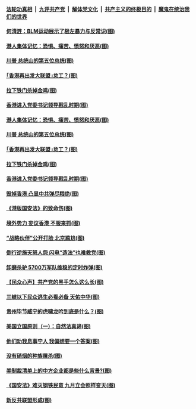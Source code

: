 

####  [法轮功真相](../../../../basic/blob/master/README.md?t=07060302) &nbsp;|&nbsp; [九评共产党](../../../../9ping.md/blob/master/README.md?t=07060302) &nbsp;|&nbsp; [解体党文化](../../../../jtdwh.md/blob/master/README.md?t=07060302)  &nbsp;|&nbsp; [共产主义的终极目的](../../../../gczydzjmd.md/blob/master/README.md?t=07060302) &nbsp;|&nbsp; [魔鬼在统治我们的世界](../../../../mgztzwmdsj.md/blob/master/README.md?t=07060302) 

#### [何清涟：BLM运动展示了极左暴力与反常识(图)](../pages/p4/938770.md?t=07060302) 

#### [港人集体记忆：恐惧、痛苦、愤怒和厌恶(图)](../pages/p4/938710.md?t=07060302) 

#### [川普 总统山的第五位总统(图)](../pages/p4/938647.md?t=07060302) 

#### [｢香港再出发大联盟｣怠工？(图)](../pages/p4/938701.md?t=07060302) 

#### [拉下铁门杀掉金鸡(图)](../pages/p4/938671.md?t=07060302) 

#### [香港进入党委书记领导戡乱时期(图)](../pages/p4/938667.md?t=07060302) 

#### [港人集体记忆：恐惧、痛苦、愤怒和厌恶(图)](../pages/p4/938710.md?t=07060302) 

#### [川普 总统山的第五位总统(图)](../pages/p4/938647.md?t=07060302) 

#### [｢香港再出发大联盟｣怠工？(图)](../pages/p4/938701.md?t=07060302) 

#### [拉下铁门杀掉金鸡(图)](../pages/p4/938671.md?t=07060302) 

#### [香港进入党委书记领导戡乱时期(图)](../pages/p4/938667.md?t=07060302) 

#### [毁掉香港 凸显中共弹尽粮绝(图)](../pages/p4/938674.md?t=07060302) 

#### [《港版国安法》的致命伤(图)](../pages/p4/938700.md?t=07060302) 

#### [境外势力 妄议香港 不服来抓(图)](../pages/p4/938616.md?t=07060302) 

#### [“战略伙伴”公开打脸 北京尴尬(图)](../pages/p4/938610.md?t=07060302) 

#### [倒行逆施天怒人怨 闪电“造法”也难救党(图)](../pages/p4/938609.md?t=07060302) 

#### [卸磨杀驴 5700万军队维稳的定时炸弹(图)](../pages/p4/938607.md?t=07060302) 

#### [【民众心声】共产党的黑手怎么这么长(图)](../pages/p4/938456.md?t=07060302) 

#### [三峡以下民众逃生必看必备 天佑中华(图)](../pages/p4/938593.md?t=07060302) 

#### [贵州毕节威宁的虎啸龙吟到底是什么？(图)](../pages/p4/938596.md?t=07060302) 

#### [美国立国原则（一）：自然法真谛(图)](../pages/p4/938484.md?t=07060302) 

#### [他们劝我息事宁人 我偏想要一个答案(图)](../pages/p4/938491.md?t=07060302) 

#### [没有硝烟的种族屠杀(图)](../pages/p4/938489.md?t=07060302) 

#### [美制裁清单上的中方企业都是些什么背景?(图)](../pages/p4/938486.md?t=07060302) 

#### [《国安法》难灭钢铁民意 九月立会照样变天(图)](../pages/p4/938485.md?t=07060302) 

#### [新反共联盟形成(图)](../pages/p4/938480.md?t=07060302) 

